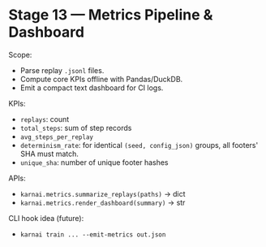 # Stage 13 — Metrics Pipeline & Dashboard

Scope:
- Parse replay `.jsonl` files.
- Compute core KPIs offline with Pandas/DuckDB.
- Emit a compact text dashboard for CI logs.

KPIs:
- `replays`: count
- `total_steps`: sum of step records
- `avg_steps_per_replay`
- `determinism_rate`: for identical `(seed, config_json)` groups, all footers' SHA must match.
- `unique_sha`: number of unique footer hashes

APIs:
- `karnai.metrics.summarize_replays(paths)` → dict
- `karnai.metrics.render_dashboard(summary)` → str

CLI hook idea (future):
- `karnai train ... --emit-metrics out.json`
